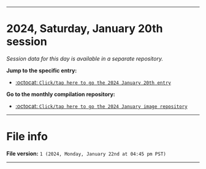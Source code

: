 
***

# 2024, Saturday, January 20th session

_Session data for this day is available in a separate repository._

**Jump to the specific entry:**

- [:octocat: `Click/tap here to go the 2024 January 20th entry`](https://github.com/seanpm2001/SeansLifeArchive_Images_ModernSmurfsVillage_Y2023_V6/tree/SeansLifeArchive_ModernSmurfsVillage_Y2023_V6_Main-dev/01_January/20/)

**Go to the monthly compilation repository:**

- [:octocat: `Click/tap here to go the 2024 January image repository`](https://github.com/seanpm2001/SeansLifeArchive_Images_ModernSmurfsVillage_Y2023_V6/)

***

# File info

**File version:** `1 (2024, Monday, January 22nd at 04:45 pm PST)`

***
